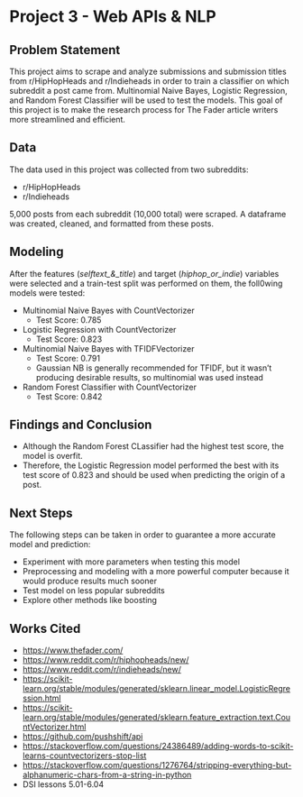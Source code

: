 # Project 3 - Web APIs & NLP

## Problem Statement

This project aims to scrape and analyze submissions and submission titles from r/HipHopHeads and r/Indieheads in order to train a classifier on which subreddit a post came from. Multinomial Naive Bayes, Logistic Regression, and Random Forest Classifier will be used to test the models. This goal of this project is to make the research process for The Fader article writers more streamlined and efficient.

## Data

The data used in this project was collected from two subreddits:
- r/HipHopHeads
- r/Indieheads

5,000 posts from each subreddit (10,000 total) were scraped. A dataframe was created, cleaned, and formatted from these posts.

## Modeling

After the features (*selftext_&_title*) and target (*hiphop_or_indie*) variables were selected and a train-test split was performed on them, the foll0wing models were tested:
- Multinomial Naive Bayes with CountVectorizer
    - Test Score: 0.785
- Logistic Regression with CountVectorizer
    - Test Score: 0.823
- Multinomial Naive Bayes with TFIDFVectorizer
    - Test Score: 0.791
    - Gaussian NB is generally recommended for TFIDF, but it wasn’t producing desirable results, so multinomial was used instead
- Random Forest Classifier with CountVectorizer
    - Test Score: 0.842

## Findings and Conclusion

- Although the Random Forest CLassifier had the highest test score, the model is overfit.
- Therefore, the Logistic Regression model performed the best with its test score of 0.823 and should be used when predicting the origin of a post.

## Next Steps

The following steps can be taken in order to guarantee a more accurate model and prediction:
- Experiment with more parameters when testing this model
- Preprocessing and modeling with a more powerful computer because it would produce results much sooner
- Test model on less popular subreddits
- Explore other methods like boosting

## Works Cited

- https://www.thefader.com/
- https://www.reddit.com/r/hiphopheads/new/
- https://www.reddit.com/r/indieheads/new/
- https://scikit-learn.org/stable/modules/generated/sklearn.linear_model.LogisticRegression.html
- https://scikit-learn.org/stable/modules/generated/sklearn.feature_extraction.text.CountVectorizer.html
- https://github.com/pushshift/api
- https://stackoverflow.com/questions/24386489/adding-words-to-scikit-learns-countvectorizers-stop-list
- https://stackoverflow.com/questions/1276764/stripping-everything-but-alphanumeric-chars-from-a-string-in-python
- DSI lessons 5.01-6.04